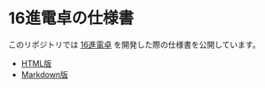 # 16進電卓の仕様書

このリポジトリでは [16進電卓](https://itunes.apple.com/jp/app/16進電卓/id335773208?mt=8) を開発した際の仕様書を公開しています。

- [HTML版](HexCalc_Specification.html)
- [Markdown版](HexCalc_Specification.md)

